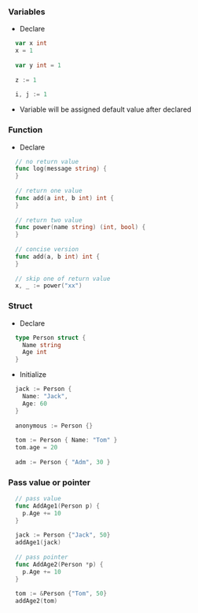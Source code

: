 ### Variables

* Declare
```go
  var x int
  x = 1
  
  var y int = 1
  
  z := 1
  
  i, j := 1
```

* Variable will be assigned default value after declared

### Function

* Declare
```go
  // no return value
  func log(message string) {
  }
  
  // return one value
  func add(a int, b int) int {
  }
  
  // return two value
  func power(name string) (int, bool) {
  }
  
  // concise version
  func add(a, b int) int {
  }
  
  // skip one of return value
  x, _ := power("xx")
```

### Struct

* Declare
```go
  type Person struct {
    Name string
    Age int
  }
```

* Initialize 
```go
  jack := Person {
    Name: "Jack",
    Age: 60
  }
  
  anonymous := Person {}
  
  tom := Person { Name: "Tom" }
  tom.age = 20
  
  adm := Person { "Adm", 30 }
```

### Pass value or pointer
```go
  // pass value
  func AddAge1(Person p) {
    p.Age += 10
  }
  
  jack := Person {"Jack", 50}
  addAge1(jack)
  
  // pass pointer
  func AddAge2(Person *p) {
    p.Age += 10
  }
  
  tom := &Person {"Tom", 50}
  addAge2(tom)
```
